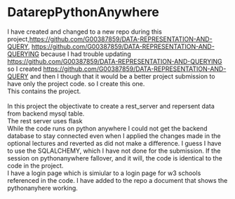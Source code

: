 # DatarepPythonAnywhere
I have created and changed to a new repo during this project,https://github.com/G00387859/DATA-REPRESENTATION-AND-QUERY, https://github.com/G00387859/DATA-REPRESENTATION-AND-QUERYING because I had trouble updating https://github.com/G00387859/DATA-REPRESENTATION-AND-QUERYING so I created https://github.com/G00387859/DATA-REPRESENTATION-AND-QUERY and then I though that it would be a better project submission to have only the project code. so I create this one.<br/>
This contains the project.<br/> 	
In this project the objectivate to create a rest_server and repersent data from backend mysql table.<br/> 
The rest server uses flask<br/>
While the code runs on python anywhere I could not get the backend database to stay connected even when I applied the changes made in the optional lectures and reverted as did not make a difference. I guess I have to use the SQLALCHEMY, which I have not done for the submission. If the session on pythonanywhere fallover, and it will, the code is identical to the code in the project.<br/>
I have a login page which is simiular to a login page for w3 schools referenced in the code. I have added to the repo a document that shows the pythonanyhere working.

